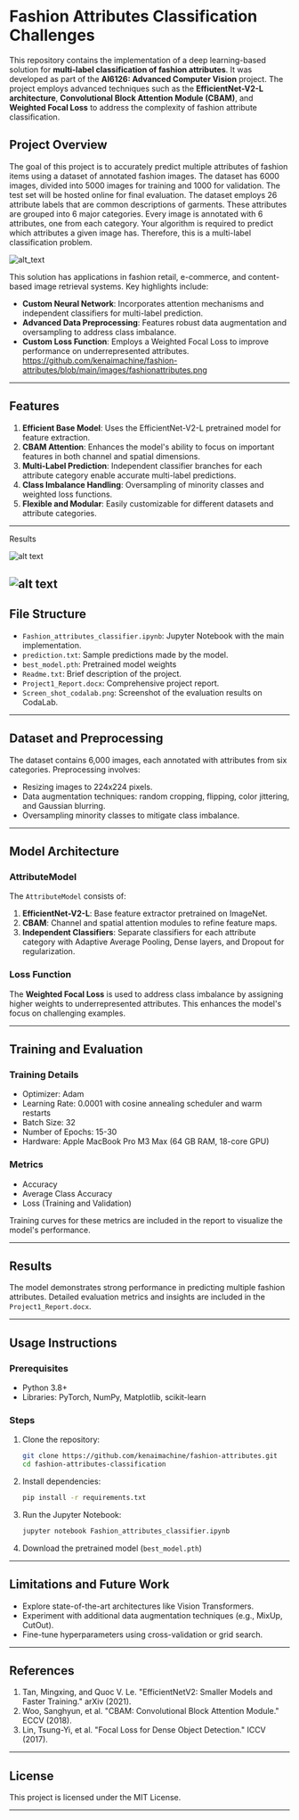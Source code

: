 
# Fashion Attributes Classification Challenges

This repository contains the implementation of a deep learning-based solution for **multi-label classification of fashion attributes**. It was developed as part of the **AI6126: Advanced Computer Vision** project. The project employs advanced techniques such as the **EfficientNet-V2-L architecture**, **Convolutional Block Attention Module (CBAM)**, and **Weighted Focal Loss** to address the complexity of fashion attribute classification.

## Project Overview

The goal of this project is to accurately predict multiple attributes of fashion items using a dataset of annotated fashion images. 
The dataset has 6000 images, divided into 5000 images for training and 1000 for validation. The test set will be hosted online for final evaluation.
The dataset employs 26 attribute labels that are common descriptions of garments. These attributes are grouped into 6 major categories. Every image is annotated with 6 attributes, one from each category.
Your algorithm is required to predict which attributes a given image has. Therefore, this is a multi-label classification problem.

![alt_text](https://github.com/kenaimachine/fashion-attributes/blob/main/images/fashionattributes.png)


This solution has applications in fashion retail, e-commerce, and content-based image retrieval systems. Key highlights include:

- **Custom Neural Network**: Incorporates attention mechanisms and independent classifiers for multi-label prediction.
- **Advanced Data Preprocessing**: Features robust data augmentation and oversampling to address class imbalance.
- **Custom Loss Function**: Employs a Weighted Focal Loss to improve performance on underrepresented attributes.
https://github.com/kenaimachine/fashion-attributes/blob/main/images/fashionattributes.png
---

## Features

1. **Efficient Base Model**: Uses the EfficientNet-V2-L pretrained model for feature extraction.
2. **CBAM Attention**: Enhances the model's ability to focus on important features in both channel and spatial dimensions.
3. **Multi-Label Prediction**: Independent classifier branches for each attribute category enable accurate multi-label predictions.
4. **Class Imbalance Handling**: Oversampling of minority classes and weighted loss functions.
5. **Flexible and Modular**: Easily customizable for different datasets and attribute categories.

---
Results

![alt text](https://github.com/kenaimachine/fashion-attributes/blob/main/images/ranking.png)

![alt text](https://github.com/kenaimachine/fashion-attributes/blob/main/images/trainingcurve.png)
---
## File Structure

- `Fashion_attributes_classifier.ipynb`: Jupyter Notebook with the main implementation.
- `prediction.txt`: Sample predictions made by the model.
- `best_model.pth`: Pretrained model weights
- `Readme.txt`: Brief description of the project.
- `Project1_Report.docx`: Comprehensive project report.
- `Screen_shot_codalab.png`: Screenshot of the evaluation results on CodaLab.

---

## Dataset and Preprocessing

The dataset contains 6,000 images, each annotated with attributes from six categories. Preprocessing involves:
- Resizing images to 224x224 pixels.
- Data augmentation techniques: random cropping, flipping, color jittering, and Gaussian blurring.
- Oversampling minority classes to mitigate class imbalance.

---

## Model Architecture

### **AttributeModel**
The `AttributeModel` consists of:
1. **EfficientNet-V2-L**: Base feature extractor pretrained on ImageNet.
2. **CBAM**: Channel and spatial attention modules to refine feature maps.
3. **Independent Classifiers**: Separate classifiers for each attribute category with Adaptive Average Pooling, Dense layers, and Dropout for regularization.

### **Loss Function**
The **Weighted Focal Loss** is used to address class imbalance by assigning higher weights to underrepresented attributes. This enhances the model's focus on challenging examples.

---

## Training and Evaluation

### Training Details
- Optimizer: Adam
- Learning Rate: 0.0001 with cosine annealing scheduler and warm restarts
- Batch Size: 32
- Number of Epochs: 15-30
- Hardware: Apple MacBook Pro M3 Max (64 GB RAM, 18-core GPU)

### Metrics
- Accuracy
- Average Class Accuracy
- Loss (Training and Validation)

Training curves for these metrics are included in the report to visualize the model's performance.

---

## Results

The model demonstrates strong performance in predicting multiple fashion attributes. Detailed evaluation metrics and insights are included in the `Project1_Report.docx`.

---

## Usage Instructions

### Prerequisites
- Python 3.8+
- Libraries: PyTorch, NumPy, Matplotlib, scikit-learn

### Steps
1. Clone the repository:
   ```bash
   git clone https://github.com/kenaimachine/fashion-attributes.git
   cd fashion-attributes-classification
   ```
2. Install dependencies:
   ```bash
   pip install -r requirements.txt
   ```
3. Run the Jupyter Notebook:
   ```bash
   jupyter notebook Fashion_attributes_classifier.ipynb
   ```
4. Download the pretrained model (`best_model.pth`)

---

## Limitations and Future Work

- Explore state-of-the-art architectures like Vision Transformers.
- Experiment with additional data augmentation techniques (e.g., MixUp, CutOut).
- Fine-tune hyperparameters using cross-validation or grid search.

---

## References

1. Tan, Mingxing, and Quoc V. Le. "EfficientNetV2: Smaller Models and Faster Training." arXiv (2021).
2. Woo, Sanghyun, et al. "CBAM: Convolutional Block Attention Module." ECCV (2018).
3. Lin, Tsung-Yi, et al. "Focal Loss for Dense Object Detection." ICCV (2017).

---

## License

This project is licensed under the MIT License.

---

